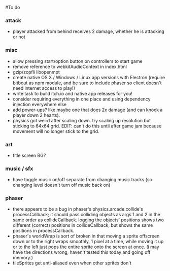 #To do

### attack
* player attacked from behind receives 2 damage, whether he is attacking or not

### misc
* allow pressing start/option button on controllers to start game
* remove reference to webkitAudioContext in index.html
* gzip/zopfli libopenmpt
* create native OS X / Windows / Linux app versions with Electron (require bitbout as npm module, and be sure to include phaser so client doesn't need internet access to play!)
* write task to build itch.io and native app releases for you!
* consider requiring everything in one place and using dependency injection everywhere else
* add power-ups? like maybe one that does 2x damage (and can knock a player down 2 hearts).
* physics got weird after scaling down. try scaling up resolution but sticking to 64x64 grid. EDIT: can't do this until after game jam because movement will no longer stick to the grid.

### art
* title screen BG?

### music / sfx
* have toggle music on/off separate from changing music tracks (so changing level doesn't turn off music back on)

### phaser
* there appears to be a bug in phaser's physics.arcade.collide's processCallback; it should pass colliding objects as args 1 and 2 in the same order as collideCallback. logging the objects' positions shows two different (correct) positions in collideCallback, but shows the same positions in processCallback.
* phaser's worldWrap is sort of broken in that moving a sprite offscreen down or to the right wraps smoothly, 1 pixel at a time, while moving it up or to the left just pops the entire sprite onto the screen at once. (i may have the directions wrong, haven't tested this today and going off memory.)
* tileSprites get anti-aliased even when other sprites don't
